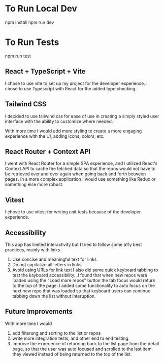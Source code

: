 # To Run Local Dev
npm install
npm run dev

# To Run Tests
npm run test

## React + TypeScript + Vite
I chose to use vite to set up my project for the developer experience. I chose to use Typescript with React for the added type checking. 

## Tailwind CSS
I decided to use tailwind css for ease of use in creating a simply styled user interface with the ability to customize where needed. 

With more time I would add more styling to create a more engaging experience with the UI, adding icons, colors, etc.

## React Router + Context API
I went with React Router for a simple SPA experience, and I utilized React's Context API to cache the fetched data so that the repos would not have to be retrieved over and over again when going back and forth between pages. In a more complex application I would use something like Redux or something else more robust.

## Vitest
I chose to use vitest for writing unit tests because of the developer experience. 

## Accessibility
This app has limited interactivity but I tried to follow some a11y best practices, mainly with links. 
1. Use concise and meaningful text for links
2. Do not capitalize all letters in links
3. Avoid using URLs for link text
I also did some quick keyboard tabbing to test the kayboard accessibility...I found that when new repos were loaded using the "Load more repos" button the tab focus would return to the top of the page. I added some functionality to auto focus on the next new repo that was loaded so that keyboard users can continue tabbing down the list without interuption. 

## Future Improvements
With more time I would 
1. add filterung and sorting to the list or repos
2. write more integration tests, and other end to end testing.
3. Improve the experience of returning back to the list page from the detail page, so that the user was auto focused and scrolled to the last item they viewed instead of being returned to the top of the list. 

